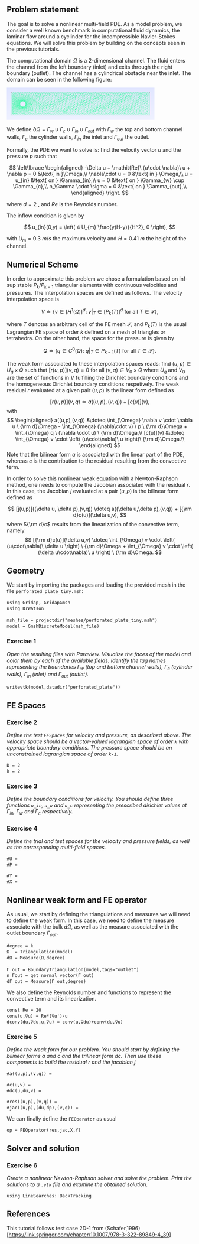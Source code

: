 <!--This file was generated, do not modify it.-->
## Problem statement

The goal is to solve a nonlinear multi-field PDE. As a model problem, we consider a well known benchmark in computational fluid dynamics, the laminar flow around a cyclinder for the incompressible Navier-Stokes equations. We will solve this problem by building on the concepts seen in the previous tutorials.

The computational domain $\Omega$ is a 2-dimensional channel. The fluid enters the channel from the left boundary (inlet) and exits through the right boundary (outlet). The channel has a cylindrical obstacle near the inlet. The domain can be seen in the following figure:
<div>
<img src="../../assets/literate_figures/ins/perforated_plate.png" width="400"/>
</div>

We define $\partial \Omega = \Gamma_{w} \cup \Gamma_{c} \cup \Gamma_{in} \cup \Gamma_{out}$ with $\Gamma_{w}$ the top and bottom channel walls, $\Gamma_{c}$ the cylinder walls, $\Gamma_{in}$ the inlet and $\Gamma_{out}$ the outlet.

Formally, the PDE we want to solve is: find the velocity vector $u$ and the pressure $p$ such that

$$
\left\lbrace
\begin{aligned}
-\Delta u + \mathit{Re}\ (u\cdot \nabla)\ u + \nabla p = 0 &\text{ in }\Omega,\\
\nabla\cdot u = 0 &\text{ in } \Omega,\\
u = u_{in} &\text{ on } \Gamma_{in},\\
u = 0 &\text{ on } \Gamma_{w} \cup \Gamma_{c},\\
n_\Gamma \cdot \sigma = 0 &\text{ on } \Gamma_{out},\\
\end{aligned}
\right.
$$

where $d=2$ , and $\mathit{Re}$ is the Reynolds number.

The inflow condition is given by

$$
u_{in}(0,y) = \left( 4 U_{m} \frac{y(H-y)}{H^2}, 0 \right),
$$

with $U_{m}=0.3 \ m/s$ the maximum velocity and $H = 0.41 \ m$ the height of the channel.

## Numerical Scheme

In order to approximate this problem we chose a formulation based on inf-sup stable $P_{k}/P_{k-1}$ triangular elements with continuous velocities and pressures. The interpolation spaces are defined as follows. The velocity interpolation space is

$$
V \doteq \{ v \in [H^1(\Omega)]^d:\ v|_T\in [P_k(T)]^d \text{ for all } T\in\mathcal{T} \},
$$

where $T$ denotes an arbitrary cell of the FE mesh $\mathcal{T}$, and $P_k(T)$ is the usual Lagrangian FE space of order $k$ defined on a mesh of triangles or tetrahedra.
On the other hand, the space for the pressure is given by

$$
Q \doteq \{ q \in C^0(\Omega):\ q|_T\in P_{k-1}(T) \text{ for all } T\in\mathcal{T}\}.
$$

The weak form associated to these interpolation spaces reads: find $(u,p)\in U_g \times Q$ such that $[r(u,p)](v,q)=0$ for all $(v,q)\in V_0 \times Q$
where $U_g$ and $V_0$ are the set of functions in $V$ fulfilling the Dirichlet boundary conditions and the homogeneous Dirichlet boundary conditions respetively. The weak residual $r$ evaluated at a given pair $(u,p)$ is the linear form defined as

$$
[r(u,p)](v,q) \doteq a((u,p),(v,q))+ [c(u)](v),
$$
with
$$
\begin{aligned}
a((u,p),(v,q)) &\doteq \int_{\Omega} \nabla v \cdot \nabla u \ {\rm d}\Omega - \int_{\Omega} (\nabla\cdot v) \ p \ {\rm d}\Omega + \int_{\Omega} q \ (\nabla \cdot u) \ {\rm d}\Omega,\\
[c(u)](v) &\doteq \int_{\Omega} v 	\cdot \left( (u\cdot\nabla)\ u \right)\ {\rm d}\Omega.\\
\end{aligned}
$$
Note that the bilinear form $a$ is associated with the linear part of the PDE, whereas $c$ is the contribution to the residual resulting from the convective term.

In order to solve this nonlinear weak equation with a Newton-Raphson method, one needs to compute the Jacobian associated with the residual $r$. In this case, the Jacobian $j$ evaluated at a pair $(u,p)$ is the bilinear form defined as

$$
[j(u,p)]((\delta u, \delta p),(v,q)) \doteq a((\delta u,\delta p),(v,q))  + [{\rm d}c(u)](\delta u,v),
$$
where ${\rm d}c$ results from the linearization of the convective term, namely
$$
[{\rm d}c(u)](\delta u,v) \doteq \int_{\Omega} v \cdot \left( (u\cdot\nabla)\ \delta u \right) \ {\rm d}\Omega + \int_{\Omega} v \cdot \left( (\delta u\cdot\nabla)\ u \right)  \ {\rm d}\Omega.
$$

## Geometry

We start by importing the packages and loading the provided mesh in the file `perforated_plate_tiny.msh`:

````julia:ex1
using Gridap, GridapGmsh
using DrWatson

msh_file = projectdir("meshes/perforated_plate_tiny.msh")
model = GmshDiscreteModel(msh_file)
````

### Exercise 1

_Open the resulting files with Paraview. Visualize the faces of the model and color them by each of the available fields. Identify the tag names representing the boundaries $\Gamma_{w}$ (top and bottom channel walls), $\Gamma_{c}$ (cylinder walls), $\Gamma_{in}$ (inlet) and $\Gamma_{out}$ (outlet)._

````julia:ex2
writevtk(model,datadir("perforated_plate"))
````

## FE Spaces

### Exercise 2

_Define the test `FESpaces` for velocity and pressure, as described above. The velocity space should be a vector-valued lagrangian space of order `k` with appropriate boundary conditions. The pressure space should be an unconstrained lagrangian space of order `k-1`._

````julia:ex3
D = 2
k = 2
````

### Exercise 3
_Define the boundary conditions for velocity. You should define three functions `u_in`, `u_w` and `u_c` representing the prescribed dirichlet values at $\Gamma_{in}$, $\Gamma_w$ and $\Gamma_c$ respectively._

### Exercise 4
_Define the trial and test spaces for the velocity and pressure fields, as well as the corresponding multi-field spaces._

````julia:ex4
#U =
#P =
````

````julia:ex5
#Y =
#X =
````

## Nonlinear weak form and FE operator

As usual, we start by defining the triangulations and measures we will need to define the weak form. In this case, we need to define the measure associate with the bulk $d\Omega$, as well as the measure associated with the outlet boundary $\Gamma_{out}$.

````julia:ex6
degree = k
Ω  = Triangulation(model)
dΩ = Measure(Ω,degree)

Γ_out = BoundaryTriangulation(model,tags="outlet")
n_Γout = get_normal_vector(Γ_out)
dΓ_out = Measure(Γ_out,degree)
````

We also define the Reynolds number and functions to represent the convective term and its linearization.

````julia:ex7
const Re = 20
conv(u,∇u) = Re*(∇u')⋅u
dconv(du,∇du,u,∇u) = conv(u,∇du)+conv(du,∇u)
````

### Exercise 5
_Define the weak form for our problem. You should start by defining the bilinear forms $a$ and $c$ and the trilinear form $dc$. Then use these components to build the residual $r$ and the jacobian $j$._

````julia:ex8
#a((u,p),(v,q)) =
````

````julia:ex9
#c(u,v) =
#dc(u,du,v) =
````

````julia:ex10
#res((u,p),(v,q)) =
#jac((u,p),(du,dp),(v,q)) =
````

We can finally define the `FEOperator` as usual

````julia:ex11
op = FEOperator(res,jac,X,Y)
````

## Solver and solution

### Exercise 6

_Create a nonlinear Newton-Raphson solver and solve the problem. Print the solutions to a `.vtk` file and examine the obtained solution._

````julia:ex12
using LineSearches: BackTracking
````

## References

This tutorial follows test case 2D-1 from (Schafer,1996)[https://link.springer.com/chapter/10.1007/978-3-322-89849-4_39]


